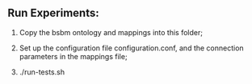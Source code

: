 Run Experiments:
----

1) Copy the bsbm ontology and mappings into this folder;

2) Set up the configuration file configuration.conf, and the connection parameters in the mappings file;

3) ./run-tests.sh